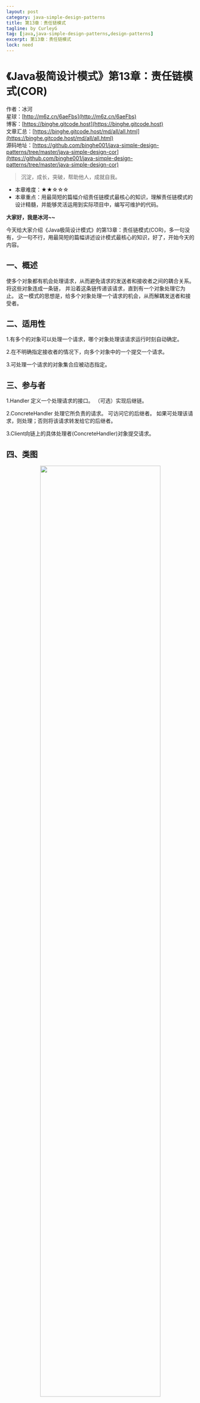```yaml
---
layout: post
category: java-simple-design-patterns
title: 第13章：责任链模式
tagline: by CurleyG
tag: [java,java-simple-design-patterns,design-patterns]
excerpt: 第13章：责任链模式
lock: need
---
```


# 《Java极简设计模式》第13章：责任链模式(COR)

作者：冰河
<br/>星球：[http://m6z.cn/6aeFbs](http://m6z.cn/6aeFbs)
<br/>博客：[https://binghe.gitcode.host](https://binghe.gitcode.host)
<br/>文章汇总：[https://binghe.gitcode.host/md/all/all.html](https://binghe.gitcode.host/md/all/all.html)
<br/>源码地址：[https://github.com/binghe001/java-simple-design-patterns/tree/master/java-simple-design-cor](https://github.com/binghe001/java-simple-design-patterns/tree/master/java-simple-design-cor)

> 沉淀，成长，突破，帮助他人，成就自我。

* 本章难度：★★☆☆☆
* 本章重点：用最简短的篇幅介绍责任链模式最核心的知识，理解责任链模式的设计精髓，并能够灵活运用到实际项目中，编写可维护的代码。

**大家好，我是冰河~~**

今天给大家介绍《Java极简设计模式》的第13章：责任链模式(COR)，多一句没有，少一句不行，用最简短的篇幅讲述设计模式最核心的知识，好了，开始今天的内容。

## 一、概述

使多个对象都有机会处理请求，从而避免请求的发送者和接收者之间的耦合关系。将这些对象连成一条链， 并沿着这条链传递该请求，直到有一个对象处理它为止。 这一模式的思想是，给多个对象处理一个请求的机会，从而解耦发送者和接受者。

## 二、适用性

1.有多个的对象可以处理一个请求，哪个对象处理该请求运行时刻自动确定。

2.在不明确指定接收者的情况下，向多个对象中的一个提交一个请求。

3.可处理一个请求的对象集合应被动态指定。

## 三、参与者

1.Handler 定义一个处理请求的接口。 （可选）实现后继链。

2.ConcreteHandler 处理它所负责的请求。 可访问它的后继者。 如果可处理该请求，则处理；否则将该请求转发给它的后继者。

3.Client向链上的具体处理者(ConcreteHandler)对象提交请求。

## 四、类图

<div align="center">
    <img src="https://binghe.gitcode.host/assets/images/core/design/2023-07-21-001.png?raw=true" width="80%">
    <br/>
</div>

## 五、示例

**Request**

```java
/**
 * @author binghe(微信 : hacker_binghe)
 * @version 1.0.0
 * @description Request
 * @github https://github.com/binghe001
 * @copyright 公众号: 冰河技术
 */
public interface Request {
}
```

**ConcreteRequest**

```java
/**
 * @author binghe(微信 : hacker_binghe)
 * @version 1.0.0
 * @description AddMoneyRequest
 * @github https://github.com/binghe001
 * @copyright 公众号: 冰河技术
 */
public class AddMoneyRequest implements Request {
}
```

```java
/**
 * @author binghe(微信 : hacker_binghe)
 * @version 1.0.0
 * @description DimissionRequest
 * @github https://github.com/binghe001
 * @copyright 公众号: 冰河技术
 */
public class DimissionRequest implements Request{
}
```

```java
/**
 * @author binghe(微信 : hacker_binghe)
 * @version 1.0.0
 * @description LeaveRequest
 * @github https://github.com/binghe001
 * @copyright 公众号: 冰河技术
 */
public class LeaveRequest implements Request {
}
```

**Handler**

```java
/**
 * @author binghe(微信 : hacker_binghe)
 * @version 1.0.0
 * @description Handler
 * @github https://github.com/binghe001
 * @copyright 公众号: 冰河技术
 */
public interface RequestHandler {

    void handleRequest(Request request);
}
```

**ConcreteHandler**

```java
/**
 * @author binghe(微信 : hacker_binghe)
 * @version 1.0.0
 * @description HRRequestHandle
 * @github https://github.com/binghe001
 * @copyright 公众号: 冰河技术
 */
public class HRRequestHandler implements RequestHandler {
    @Override
    public void handleRequest(Request request) {
        if (request instanceof DimissionRequest) {
            System.out.println("要离职, 人事审批!");
        }
        System.out.println("请求完毕");
    }
}
```

```java
/**
 * @author binghe(微信 : hacker_binghe)
 * @version 1.0.0
 * @description PMRequestHandle
 * @github https://github.com/binghe001
 * @copyright 公众号: 冰河技术
 */
public class PMRequestHandler implements RequestHandler {
    private RequestHandler rh;
    public PMRequestHandler(RequestHandler rh) {
        this.rh = rh;
    }
    @Override
    public void handleRequest(Request request) {
        if (request instanceof AddMoneyRequest) {
            System.out.println("要加薪, 项目经理审批!");
        } else {
            rh.handleRequest(request);
        }
    }
}
```

```java
/**
 * @author binghe(微信 : hacker_binghe)
 * @version 1.0.0
 * @description TLRequestHandle
 * @github https://github.com/binghe001
 * @copyright 公众号: 冰河技术
 */
public class TLRequestHandler implements RequestHandler {

    private RequestHandler rh;
    public TLRequestHandler(RequestHandler rh) {
        this.rh = rh;
    }

    public void handleRequest(Request request) {
        if (request instanceof LeaveRequest) {
            System.out.println("要请假, 项目组长审批!");
        } else {
            rh.handleRequest(request);
        }
    }
}
```

**Test**

```java
/**
 * @author binghe(微信 : hacker_binghe)
 * @version 1.0.0
 * @description 测试类
 * @github https://github.com/binghe001
 * @copyright 公众号: 冰河技术
 */
public class Test {

    public static void main(String[] args) {
        RequestHandler hr = new HRRequestHandler();
        RequestHandler pm = new PMRequestHandler(hr);
        RequestHandler tl = new TLRequestHandler(pm);

        //team leader处理离职请求
        Request request = new LeaveRequest();
        tl.handleRequest(request);

        System.out.println("===========");
        //team leader处理加薪请求
        request = new AddMoneyRequest();
        tl.handleRequest(request);

        System.out.println("========");
        //项目经理上理辞职请求
        request = new DimissionRequest();
        pm.handleRequest(request);
    }
}
```

**Result**

```bash
要请假, 项目组长审批!
===========
要加薪, 项目经理审批!
========
要离职, 人事审批!
请求完毕
```

**好了，今天就到这儿吧，相信大家对责任链模式有了更清晰的了解，我是冰河，我们下期见~~**

## 星球服务

加入星球，你将获得：

1.项目学习：微服务入门必备的SpringCloud  Alibaba实战项目、手写RPC项目—所有大厂都需要的项目【含上百个经典面试题】、深度解析Spring6核心技术—只要学习Java就必须深度掌握的框架【含数十个经典思考题】、Seckill秒杀系统项目—进大厂必备高并发、高性能和高可用技能。

2.框架源码：手写RPC项目—所有大厂都需要的项目【含上百个经典面试题】、深度解析Spring6核心技术—只要学习Java就必须深度掌握的框架【含数十个经典思考题】。

3.硬核技术：深入理解高并发系列（全册）、深入理解JVM系列（全册）、深入浅出Java设计模式（全册）、MySQL核心知识（全册）。

4.技术小册：深入理解高并发编程（第1版）、深入理解高并发编程（第2版）、从零开始手写RPC框架、SpringCloud  Alibaba实战、冰河的渗透实战笔记、MySQL核心知识手册、Spring IOC核心技术、Nginx核心技术、面经手册等。

5.技术与就业指导：提供相关就业辅导和未来发展指引，冰河从初级程序员不断沉淀，成长，突破，一路成长为互联网资深技术专家，相信我的经历和经验对你有所帮助。

冰河的知识星球是一个简单、干净、纯粹交流技术的星球，不吹水，目前加入享5折优惠，价值远超门票。加入星球的用户，记得添加冰河微信：hacker_binghe，冰河拉你进星球专属VIP交流群。

## 星球重磅福利

跟冰河一起从根本上提升自己的技术能力，架构思维和设计思路，以及突破自身职场瓶颈，冰河特推出重大优惠活动，扫码领券进行星球，**直接立减149元，相当于5折，** 这已经是星球最大优惠力度！

<div align="center">
    <img src="https://binghe.gitcode.host/images/personal/xingqiu_149.png?raw=true" width="80%">
    <br/>
</div>

领券加入星球，跟冰河一起学习《SpringCloud Alibaba实战》、《手撸RPC专栏》和《Spring6核心技术》，更有已经上新的《大规模分布式Seckill秒杀系统》，从零开始介绍原理、设计架构、手撸代码。后续更有硬核中间件项目和业务项目，而这些都是你升职加薪必备的基础技能。

**100多元就能学这么多硬核技术、中间件项目和大厂秒杀系统，如果是我，我会买他个终身会员！**

## 其他方式加入星球

* **链接** ：打开链接 [http://m6z.cn/6aeFbs](http://m6z.cn/6aeFbs) 加入星球。
* **回复** ：在公众号 **冰河技术** 回复 **星球** 领取优惠券加入星球。

**特别提醒：** 苹果用户进圈或续费，请加微信 **hacker_binghe** 扫二维码，或者去公众号 **冰河技术** 回复 **星球** 扫二维码加入星球。

## 星球规划

后续冰河还会在星球更新大规模中间件项目和深度剖析核心技术的专栏，目前已经规划的专栏如下所示。

### 中间件项目

* 《大规模分布式定时调度中间件项目实战（非Demo）》：全程手撸代码。
* 《大规模分布式IM（即时通讯）项目实战（非Demo）》：全程手撸代码。
* 《大规模分布式网关项目实战（非Demo）》：全程手撸代码。
* 《手写Redis》：全程手撸代码。
* 《手写JVM》全程手撸代码。

### 超硬核项目

* 《从零落地秒杀系统项目》：全程手撸代码，在阿里云实现压测（**已上新**）。
* 《大规模电商系统商品详情页项目》：全程手撸代码，在阿里云实现压测。
* 其他待规划的实战项目，小伙伴们也可以提一些自己想学的，想一起手撸的实战项目。。。


既然星球规划了这么多内容，那么肯定就会有小伙伴们提出疑问：这么多内容，能更新完吗？我的回答就是：一个个攻破呗，咱这星球干就干真实中间件项目，剖析硬核技术和项目，不做Demo。初衷就是能够让小伙伴们学到真正的核心技术，不再只是简单的做CRUD开发。所以，每个专栏都会是硬核内容，像《SpringCloud Alibaba实战》、《手撸RPC专栏》和《Spring6核心技术》就是很好的示例。后续的专栏只会比这些更加硬核，杜绝Demo开发。

小伙伴们跟着冰河认真学习，多动手，多思考，多分析，多总结，有问题及时在星球提问，相信在技术层面，都会有所提高。将学到的知识和技术及时运用到实际的工作当中，学以致用。星球中不少小伙伴都成为了公司的核心技术骨干，实现了升职加薪的目标。

## 联系冰河

### 加群交流

本群的宗旨是给大家提供一个良好的技术学习交流平台，所以杜绝一切广告！由于微信群人满 100 之后无法加入，请扫描下方二维码先添加作者 “冰河” 微信(hacker_binghe)，备注：`星球编号`。



<div align="center">
    <img src="https://binghe.gitcode.host/images/personal/hacker_binghe.jpg?raw=true" width="180px">
    <div style="font-size: 18px;">冰河微信</div>
    <br/>
</div>



### 公众号

分享各种编程语言、开发技术、分布式与微服务架构、分布式数据库、分布式事务、云原生、大数据与云计算技术和渗透技术。另外，还会分享各种面试题和面试技巧。内容在 **冰河技术** 微信公众号首发，强烈建议大家关注。

<div align="center">
    <img src="https://binghe.gitcode.host/images/personal/ice_wechat.jpg?raw=true" width="180px">
    <div style="font-size: 18px;">公众号：冰河技术</div>
    <br/>
</div>


### 视频号

定期分享各种编程语言、开发技术、分布式与微服务架构、分布式数据库、分布式事务、云原生、大数据与云计算技术和渗透技术。另外，还会分享各种面试题和面试技巧。

<div align="center">
    <img src="https://binghe.gitcode.host/images/personal/ice_video.png?raw=true" width="180px">
    <div style="font-size: 18px;">视频号：冰河技术</div>
    <br/>
</div>



### 星球

加入星球 **[冰河技术](http://m6z.cn/6aeFbs)**，可以获得本站点所有学习内容的指导与帮助。如果你遇到不能独立解决的问题，也可以添加冰河的微信：**hacker_binghe**， 我们一起沟通交流。另外，在星球中不只能学到实用的硬核技术，还能学习**实战项目**！

关注 [冰河技术](https://img-blog.csdnimg.cn/20210426115714643.jpg?raw=true)公众号，回复 `星球` 可以获取入场优惠券。

<div align="center">
    <img src="https://binghe.gitcode.host/images/personal/xingqiu.png?raw=true" width="180px">
    <div style="font-size: 18px;">知识星球：冰河技术</div>
    <br/>
</div>
